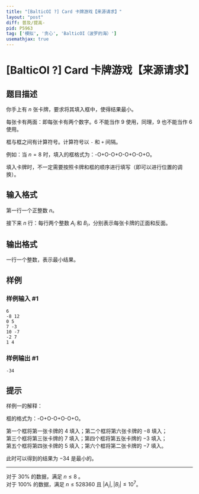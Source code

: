 ```yaml
---
title: "[BalticOI ?] Card 卡牌游戏【来源请求】"
layout: "post"
diff: 普及/提高-
pid: P5963
tag: ['模拟', '贪心', 'BalticOI（波罗的海）']
usemathjax: true
---
```


# [BalticOI ?] Card 卡牌游戏【来源请求】
## 题目描述

你手上有 $n$ 张卡牌，要求将其填入框中，使得结果最小。

每张卡有两面：即每张卡有两个数字。$6$ 不能当作 $9$ 使用，同理，$9$ 也不能当作 $6$ 使用。

框与框之间有计算符号。计算符号以 `-` 和 `+` 间隔。

例如：当 $n=8$ 时，填入的框格式为：-O+O-O+O-O+O-O+O。

填入卡牌时，不一定需要按照卡牌和框的顺序进行填写（即可以进行位置的调换）。
## 输入格式

第一行一个正整数 $n$。

接下来 $n$ 行：每行两个整数 $A_i$ 和 $B_i$，分别表示每张卡牌的正面和反面。
## 输出格式

一行一个整数，表示最小结果。
## 样例

### 样例输入 #1
```
6
-8 12
0 5
7 -3
10 -7
-2 7
1 4
```
### 样例输出 #1
```
-34
```
## 提示

样例一的解释：

框的格式为：-O+O-O+O-O+O。  

第一个框将第一张卡牌的 $4$ 填入；第二个框将第六张卡牌的 $-8$ 填入；  
第三个框将第三张卡牌的 $7$ 填入；第四个框将第五张卡牌的 $-3$ 填入；  
第五个框将第四张卡牌的 $5$ 填入；第六个框将第二张卡牌的 $-7$ 填入。

此时可以得到的结果为 $-34$ 是最小的。

---

对于 $30\%$ 的数据，满足 $n\leq 8$ 。  
对于 $100\%$ 的数据，满足 $n\leq 528360$ 且 $|A_i|,|B_i|\leq 10^7$。
